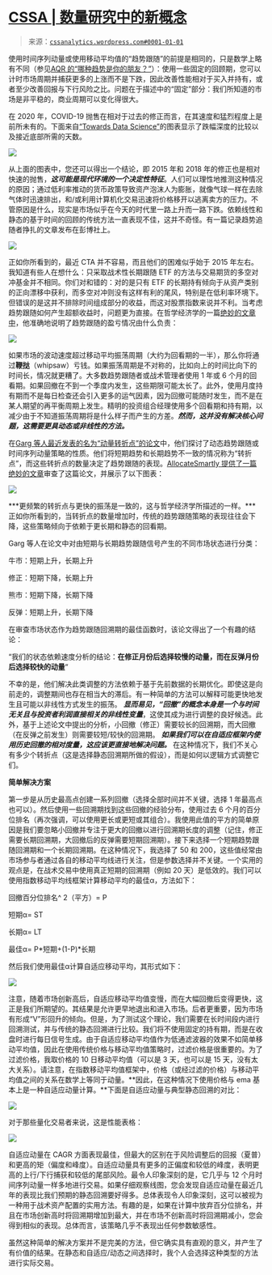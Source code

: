 <!--yml

类别：未分类

日期：2024-05-12 18:53:40

-->

# [CSSA | 数量研究中的新概念](https://cssanalytics.wordpress.com#0001-01-01)

> 来源：[`cssanalytics.wordpress.com#0001-01-01`](https://cssanalytics.wordpress.com#0001-01-01)

使用时间序列动量或使用移动平均值的“趋势跟随”的前提是相同的，只是数学上略有不同（参见[AQR 的“哪种趋势是你的朋友？”](https://www.aqr.com/Insights/Research/Journal-Article/Which-Trend-Is-Your-Friend)）：使用一些固定的回顾期，您可以计时市场周期并捕获更多的上涨而不是下跌，因此改善性能相对于买入并持有，或者至少改善回报与下行风险之比。问题在于描述中的“固定”部分：我们所知道的市场是非平稳的，商业周期可以变化得很大。

在 2020 年，COVID-19 抛售在相对于过去的修正而言，在其速度和猛烈程度上是前所未有的。下面来自[“Towards Data Science”](https://towardsdatascience.com/understanding-the-2020-us-stock-market-drop-using-data-visualizations-bccd2d91bf9f)的图表显示了跌幅深度的比较以及接近底部所需的天数。

![](https://cssanalytics.files.wordpress.com/2020/12/covid-drawdown.png)

从上面的图表中，您还可以得出一个结论，即 2015 年和 2018 年的修正也是相对快速的抛售，***这可能是现代环境的一个决定性特征***。人们可以理性地推测这种情况的原因；通过低利率推动的货币政策导致资产泡沫人为膨胀，就像气球一样在去除气体时迅速排出，和/或利用计算机化交易迅速将价格移开以逃离卖方的压力。不管原因是什么，现实是市场似乎在今天的时代里一路上升而一路下跌。依赖线性和静态的基于时间的回顾的传统方法一直表现不佳，这并不奇怪。有一篇记录趋势追随者挣扎的文章发布在彭博社上。

![](https://cssanalytics.files.wordpress.com/2020/12/the-trend-isnt-always-your-friend.jpg)

正如你所看到的，最近 CTA 并不容易，而且他们的困难似乎始于 2015 年左右。我知道有些人在想什么：只采取战术性长期跟随 ETF 的方法与交易期货的多空对冲基金并不相同。你们对和错的：对的是只有 ETF 的长期持有倾向于从资产类别的正向漂移中获利，而多空对冲则没有这样有利的尾风，特别是在低利率环境下。但错误的是这并不排除时间组成部分的收益，而这对股票指数来说并不利。当考虑趋势跟随如何产生超额收益时，问题更为直接。在哲学经济学的一篇[绝妙的文章中](http://www.philosophicaleconomics.com/2016/01/gtt/)，他准确地说明了趋势跟随的盈亏情况由什么负责：

![](https://cssanalytics.files.wordpress.com/2020/12/trend-following-math.jpg)

如果市场的波动速度超过移动平均振荡周期（大约为回看期的一半），那么你将通过**鞭挞**（whipsaw）亏钱。如果振荡周期是不对称的，比如向上的时间比向下的时间长，情况就更糟了。大多数趋势跟随者或战术管理者使用 1 年或 6 个月的回看期。如果回撤在不到一个季度内发生，这些期限可能太长了。此外，使用月度持有期而不是每日检查还会引入更多的运气因素，因为回撤可能随时发生，而不是在某人期望的再平衡周期上发生。精明的投资组合经理使用多个回看期和持有期，以减少由于不知道振荡周期将是什么样子而产生的方差。***然而，这并没有解决核心问题，这需要更具动态或非线性的方法。***

在[Garg 等人最近发表的名为“动量转折点”的论文](https://papers.ssrn.com/sol3/papers.cfm?abstract_id=3489539)中，他们探讨了动态趋势跟随或时间序列动量策略的性质。他们将短期趋势和长期趋势不一致的情况称为“转折点”，而这些转折点的数量决定了趋势跟随的表现。[AllocateSmartly 提供了一篇绝妙的文章](https://allocatesmartly.com/momentum-turning-points/?aff=634)审查了这篇论文，并展示了以下图表：

![](https://cssanalytics.files.wordpress.com/2020/12/impact-of-turning-points.png)

***更频繁的转折点与更快的振荡是一致的，这与哲学经济学所描述的一样。***正如你所看到的，当转折点的数量增加时，传统的趋势跟随策略的表现往往会下降，这些策略倾向于依赖于更长期和静态的回看期。

Garg 等人在论文中对由短期与长期趋势跟随信号产生的不同市场状态进行分类：

牛市：短期上升，长期上升

修正：短期下降，长期上升

熊市：短期下降，长期下降

反弹：短期上升，长期下降

在审查市场状态作为趋势跟随回溯期的最佳函数时，该论文得出了一个有趣的结论：

“我们的状态依赖速度分析的结论：**在修正月份后选择较慢的动量，而在反弹月份后选择较快的动量**“

不幸的是，他们解决此类调整的方法依赖于基于先前数据的长期优化。即使这是向前走的，调整期间也存在相当大的滞后。有一种简单的方法可以解释可能更快地发生且可能以非线性方式发生的振荡。 ***显而易见，“回撤”的概念本身是一个与时间无关且与投资者利润直接相关的非线性变量***，这使其成为进行调整的良好候选。此外，基于上述论文中提出的分析，小回撤（修正）需要较长的回溯期，而大回撤（在反弹之前发生）则需要较短/较快的回溯期。 ***如果我们可以在自适应框架内使用历史回撤的相对度量，这应该更直接地解决问题。*** 在这种情况下，我们不关心有多少个转折点（这是选择静态回溯期所做的假设），而是如何以逻辑方式调整它们。

**简单解决方案**

第一步是从历史最高点创建一系列回撤（选择全部时间并不关键，选择 1 年最高点也可以）。然后使用一些回溯期找到这些回撤的经验分布，使用过去 6 个月的百分位排名（再次强调，可以使用更长或更短或其组合）。我使用此值的平方的简单原因是我们要忽略小回撤并专注于更大的回撤以进行回溯期长度的调整（记住，修正需要长期回溯期，大回撤后的反弹需要短期回溯期）。接下来选择一个短期趋势跟随回溯期和一个长期回溯期。在这种情况下，我选择了 50 和 200，这些值经常由市场参与者通过各自的移动平均线进行关注，但是参数选择并不关键。一个实用的观点是，在战术交易中使用真正短期的回溯期（例如 20 天）是低效的。我们可以使用指数移动平均线框架计算移动平均的最佳α，方法如下：

回撤百分位排名^ 2（平方）= P

短期α= ST

长期α= LT

最佳α= P*短期+(1-P)*长期

然后我们使用最佳α计算自适应移动平均，其形式如下：

![](https://cssanalytics.files.wordpress.com/2020/12/adaptive-momentum-2.png)

注意，随着市场创新高后，自适应移动平均值变慢，而在大幅回撤后变得更快，这正是我们所期望的。其结果是允许更早地退出和进入市场。后者更重要，因为市场有形成“V”形回升的倾向。但是，为了测试这个理论，我们需要在长时间段内进行回溯测试，并与传统的静态回溯进行比较。我们将不使用固定的持有期，而是在收盘时进行每日信号生成。由于自适应移动平均值作为低通滤波器的效果不如简单移动平均值，因此在使用传统价格与移动平均值策略时，过滤价格是很重要的。为了过滤价格，我取价格的 10 日移动平均值（可以是 3 天，也可以是 15 天，没有太大关系）。请注意，在指数移动平均值框架中，价格（或经过滤的价格）与移动平均值之间的关系在数学上等同于动量。**因此，在这种情况下使用价格与 ema 基本上是一种自适应动量计算。**下面是自适应动量与典型静态回溯的对比：

![](https://cssanalytics.files.wordpress.com/2020/12/adpative-momentum-1.png)

对于那些量化交易者来说，这是性能表格：

![](https://cssanalytics.files.wordpress.com/2020/12/adaptive-table.png)

自适应动量在 CAGR 方面表现最佳，但最大的区别在于风险调整后的回报（夏普）和更高的矩（偏度和峰度）。自适应动量具有更多的正偏度和较低的峰度，表明更高的上行/下行捕获和较低的尾部风险。最令人印象深刻的是，它几乎与 12 个月时间序列动量一样多地进行交易。如果仔细观察线图，您会发现自适应动量在最近几年的表现比我们预期的静态回溯要好得多。总体表现令人印象深刻，这可以被视为一种用于战术资产配置的实用方法。有趣的是，如果在计算中放弃百分位排名，并且在市场创新高时将回溯期增加到最大，并在市场不创新高时将回溯期减小，您会得到相似的表现。总体而言，该策略几乎不表现出任何参数敏感性。  

虽然这种简单的解决方案并不是完美的方法，但它确实具有直观的意义，并产生了有价值的结果。在静态和自适应/动态之间选择时，我个人会选择这种类型的方法进行实际交易。
